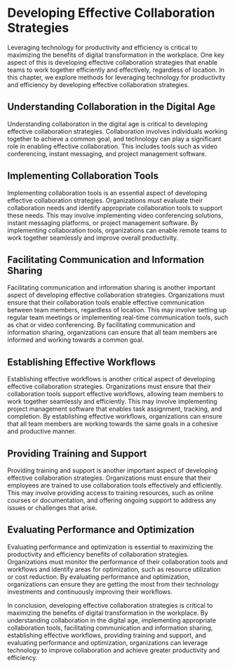 Developing Effective Collaboration Strategies
===============================================================================================================

Leveraging technology for productivity and efficiency is critical to maximizing the benefits of digital transformation in the workplace. One key aspect of this is developing effective collaboration strategies that enable teams to work together efficiently and effectively, regardless of location. In this chapter, we explore methods for leveraging technology for productivity and efficiency by developing effective collaboration strategies.

Understanding Collaboration in the Digital Age
----------------------------------------------

Understanding collaboration in the digital age is critical to developing effective collaboration strategies. Collaboration involves individuals working together to achieve a common goal, and technology can play a significant role in enabling effective collaboration. This includes tools such as video conferencing, instant messaging, and project management software.

Implementing Collaboration Tools
--------------------------------

Implementing collaboration tools is an essential aspect of developing effective collaboration strategies. Organizations must evaluate their collaboration needs and identify appropriate collaboration tools to support these needs. This may involve implementing video conferencing solutions, instant messaging platforms, or project management software. By implementing collaboration tools, organizations can enable remote teams to work together seamlessly and improve overall productivity.

Facilitating Communication and Information Sharing
--------------------------------------------------

Facilitating communication and information sharing is another important aspect of developing effective collaboration strategies. Organizations must ensure that their collaboration tools enable effective communication between team members, regardless of location. This may involve setting up regular team meetings or implementing real-time communication tools, such as chat or video conferencing. By facilitating communication and information sharing, organizations can ensure that all team members are informed and working towards a common goal.

Establishing Effective Workflows
--------------------------------

Establishing effective workflows is another critical aspect of developing effective collaboration strategies. Organizations must ensure that their collaboration tools support effective workflows, allowing team members to work together seamlessly and efficiently. This may involve implementing project management software that enables task assignment, tracking, and completion. By establishing effective workflows, organizations can ensure that all team members are working towards the same goals in a cohesive and productive manner.

Providing Training and Support
------------------------------

Providing training and support is another important aspect of developing effective collaboration strategies. Organizations must ensure that their employees are trained to use collaboration tools effectively and efficiently. This may involve providing access to training resources, such as online courses or documentation, and offering ongoing support to address any issues or challenges that arise.

Evaluating Performance and Optimization
---------------------------------------

Evaluating performance and optimization is essential to maximizing the productivity and efficiency benefits of collaboration strategies. Organizations must monitor the performance of their collaboration tools and workflows and identify areas for optimization, such as resource utilization or cost reduction. By evaluating performance and optimization, organizations can ensure they are getting the most from their technology investments and continuously improving their workflows.

In conclusion, developing effective collaboration strategies is critical to maximizing the benefits of digital transformation in the workplace. By understanding collaboration in the digital age, implementing appropriate collaboration tools, facilitating communication and information sharing, establishing effective workflows, providing training and support, and evaluating performance and optimization, organizations can leverage technology to improve collaboration and achieve greater productivity and efficiency.
